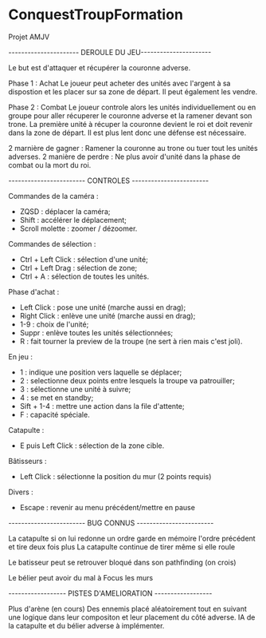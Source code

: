 # ConquestTroupFormation
Projet AMJV

---------------------- DEROULE DU JEU----------------------

Le but est d'attaquer et récupérer la couronne adverse.

Phase 1 : Achat
Le joueur peut acheter des unités avec l'argent à sa dispostion et les placer sur sa zone de départ. Il peut également les vendre.

Phase 2 : Combat
Le joueur controle alors les unités individuellement ou en groupe pour aller récuperer le couronne adverse et la ramener devant son trone.
La première unité à récuper la couronne devient le roi et doit revenir dans la zone de départ. Il est plus lent donc une défense est nécessaire.

2 marnière de gagner : Ramener la couronne au trone ou tuer tout les unités adverses.
2 manière de perdre : Ne plus avoir d'unité dans la phase de combat ou la mort du roi.

------------------------ CONTROLES ------------------------

Commandes de la caméra :
- ZQSD : déplacer la caméra;
- Shift : accélérer le déplacement;
- Scroll molette : zoomer / dézoomer.

Commandes de sélection :
- Ctrl + Left Click : sélection d'une unité;
- Ctrl + Left Drag : sélection de zone;
- Ctrl + A : sélection de toutes les unités.

Phase d'achat :
- Left Click : pose une unité (marche aussi en drag);
- Right Click : enlève une unité (marche aussi en drag);
- 1-9 : choix de l'unité;
- Suppr : enlève toutes les unités sélectionnées;
- R : fait tourner la preview de la troupe (ne sert à rien mais c'est joli).

En jeu :
- 1 : indique une position vers laquelle se déplacer;
- 2 : selectionne deux points entre lesquels la troupe va patrouiller;
- 3 : sélectionne une unité à suivre;
- 4 : se met en standby;
- Sift + 1-4 : mettre une action dans la file d'attente;
- F : capacité spéciale.

Catapulte :
- E puis Left Click : sélection de la zone cible.

Bâtisseurs :
- Left Click : sélectionne la position du mur (2 points requis)

Divers : 
- Escape : revenir au menu précédent/mettre en pause


------------------------ BUG CONNUS ------------------------

La catapulte si on lui redonne un ordre garde en mémoire l'ordre précédent et tire deux fois plus
La catapulte continue de tirer même si elle roule

Le batisseur peut se retrouver bloqué dans son pathfinding (on crois)

Le bélier peut avoir du mal à Focus les murs


------------------ PISTES D'AMELIORATION ------------------

Plus d'arène (en cours)
Des ennemis placé aléatoirement tout en suivant une logique dans leur compositon et leur placement du côté adverse.
IA de la catapulte et du bélier adverse à implémenter.